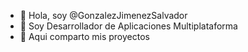 - 👋 Hola, soy @GonzalezJimenezSalvador
- 👀 Soy Desarrollador de Aplicaciones Multiplataforma
- 🌱 Aqui comparto mis proyectos

<!---
GonzalezJimenezSalvador/GonzalezJimenezSalvador is a ✨ special ✨ repository because its `README.md` (this file) appears on your GitHub profile.
You can click the Preview link to take a look at your changes.
--->
